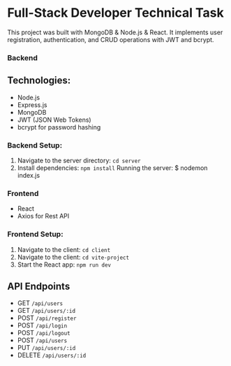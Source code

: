 # Full-Stack Developer Technical Task

This project was built with MongoDB & Node.js & React. It implements user registration, authentication, and CRUD operations with JWT and bcrypt.

###   Backend   ### 

## Technologies:
- Node.js
- Express.js
- MongoDB 
-  JWT (JSON Web Tokens)
- bcrypt for password hashing

### Backend Setup:

1. Navigate to the server directory: `cd server`
2. Install dependencies: `npm install`
Running the server: $ nodemon index.js

###   Frontend   ### 
- React
- Axios for Rest API

### Frontend Setup:

1. Navigate to the client: `cd client`
2. Navigate to the client: `cd vite-project`
3. Start the React app: `npm run dev`

## API Endpoints

- GET `/api/users`
- GET `/api/users/:id`
- POST `/api/register`
- POST `/api/login`
- POST `/api/logout`
- POST `/api/users`
- PUT `/api/users/:id` 
- DELETE `/api/users/:id` 

